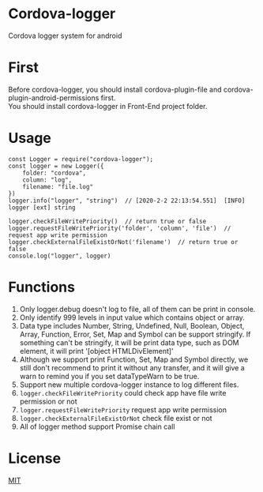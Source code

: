 # Cordova-logger
Cordova logger system for android  

# First
Before cordova-logger, you should install cordova-plugin-file and cordova-plugin-android-permissions first.  
You should install cordova-logger in Front-End project folder.  

# Usage
```shell
const Logger = require("cordova-logger");  
const logger = new Logger({  
	folder: "cordova",
	column: "log",
	filename: "file.log"
})  
logger.info("logger", "string")  // [2020-2-2 22:13:54.551]  [INFO]  logger [ext] string  

logger.checkFileWritePriority()  // return true or false  
logger.requestFileWritePriority('folder', 'column', 'file')  // request app write permission  
logger.checkExternalFileExistOrNot('filename')  // return true or false  
console.log("logger", logger)
```

# Functions
1. Only logger.debug doesn't log to file, all of them can be print in console.  
2. Only identify 999 levels in input value which contains object or array.  
3. Data type includes Number, String, Undefined, Null, Boolean, Object, Array, Function, Error, Set, Map and Symbol can be support stringify. If something can't be stringify, it will be print data type, such as DOM element, it will print '[object HTMLDivElement]'  
4. Although we support print Function, Set, Map and Symbol directly, we still don't recommend to print it without any transfer, and it will give a warn to remind you if you set dataTypeWarn to be true.  
5. Support new multiple cordova-logger instance to log different files.  
6. ````logger.checkFileWritePriority```` could check app have file write permission or not  
7. ````logger.requestFileWritePriority```` request app write permission  
8. ````logger.checkExternalFileExistOrNot```` check file exist or not
9. All of logger method support Promise chain call

# License
[MIT](https://github.com/zhoushoujian/cordova-logger/blob/master/LICENSE)  
